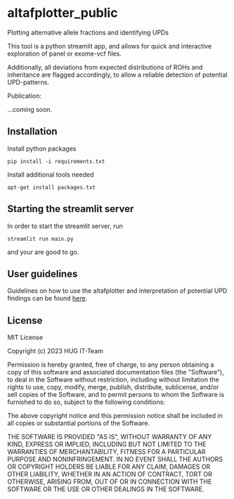 # altafplotter_public

Plotting alternative allele fractions and identifying UPDs

This tool is a python streamlit app, and allows for quick and interactive exploration of panel or exome-vcf files.

Additionally, all deviations from expected distributions of ROHs and inheritance are flagged accordingly, to allow a reliable detection of potential UPD-patterns.

Publication:

...coming soon.

## Installation

Install python packages

`pip install -i requirements.txt`

Install additional tools needed

`apt-get install packages.txt`

## Starting the streamlit server

In order to start the streamlit server, run 

```
streamlit run main.py
```

and your are good to go.

## User guidelines

Guidelines on how to use the altafplotter and interpretation of potential UPD findings can be found [here](https://github.com/maxmilianr/altafplotter_public/blob/main/user_guideline/user_guideline.md).

## License

MIT License

Copyright (c) 2023 HUG IT-Team

Permission is hereby granted, free of charge, to any person obtaining a copy
of this software and associated documentation files (the "Software"), to deal
in the Software without restriction, including without limitation the rights
to use, copy, modify, merge, publish, distribute, sublicense, and/or sell
copies of the Software, and to permit persons to whom the Software is
furnished to do so, subject to the following conditions:

The above copyright notice and this permission notice shall be included in all
copies or substantial portions of the Software.

THE SOFTWARE IS PROVIDED "AS IS", WITHOUT WARRANTY OF ANY KIND, EXPRESS OR
IMPLIED, INCLUDING BUT NOT LIMITED TO THE WARRANTIES OF MERCHANTABILITY,
FITNESS FOR A PARTICULAR PURPOSE AND NONINFRINGEMENT. IN NO EVENT SHALL THE
AUTHORS OR COPYRIGHT HOLDERS BE LIABLE FOR ANY CLAIM, DAMAGES OR OTHER
LIABILITY, WHETHER IN AN ACTION OF CONTRACT, TORT OR OTHERWISE, ARISING FROM,
OUT OF OR IN CONNECTION WITH THE SOFTWARE OR THE USE OR OTHER DEALINGS IN THE
SOFTWARE.
